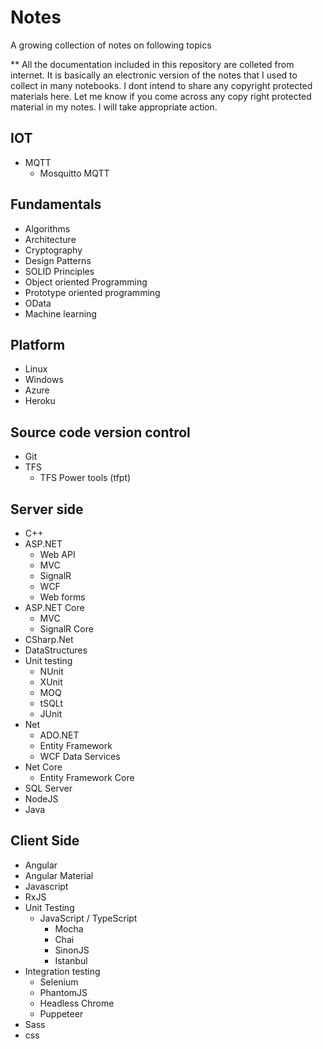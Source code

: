 # Notes
A growing collection of notes on following topics

** All the documentation included in this repository are colleted from internet. It is basically an electronic version of the notes that I used to collect in many notebooks. I dont intend to share any copyright protected materials here. Let me know if you come across any copy right protected material in my notes. I will take appropriate action.

## IOT

* MQTT
    * Mosquitto MQTT

## Fundamentals

* Algorithms
* Architecture
* Cryptography
* Design Patterns
* SOLID Principles
* Object oriented Programming
* Prototype oriented programming
* OData
* Machine learning

## Platform

* Linux
* Windows
* Azure
* Heroku

## Source code version control

* Git
* TFS
    * TFS Power tools (tfpt)

## Server side
* C++
* ASP.NET
    * Web API
    * MVC
    * SignalR
    * WCF
    * Web forms
* ASP.NET Core
    * MVC
    * SignalR Core
* CSharp.Net
* DataStructures
* Unit testing
    * NUnit
    * XUnit
    * MOQ
    * tSQLt
    * JUnit
* Net
    * ADO.NET
    * Entity Framework
    * WCF Data Services
* Net Core
    * Entity Framework Core
* SQL Server
* NodeJS
* Java

## Client Side

* Angular
* Angular Material
* Javascript
* RxJS
* Unit Testing
    * JavaScript / TypeScript
        * Mocha
        * Chai
        * SinonJS
        * Istanbul
* Integration testing
    * Selenium
    * PhantomJS
    * Headless Chrome
    * Puppeteer
* Sass
* css

